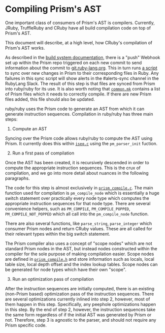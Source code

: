 # Compiling Prism's AST

One important class of consumers of Prism's AST is compilers. Currently, JRuby, TruffleRuby and CRuby have all build compilation code on top of Prism's AST.

This document will describe, at a high level, how CRuby's compilation of Prism's AST works.

As described in the [build system documentation](build_system.md), there is a "push" Webhook set up within the Prism repo triggered on each new commit to send information about the commit to [git.ruby-lang.org](https://github.com/ruby/git.ruby-lang.org). This in turn runs [a script](https://github.com/ruby/ruby/blob/master/tool/sync_default_gems.rb) to sync over new changes in Prism to their corresponding files in Ruby. Any failures in this sync script will show alerts in the #alerts-sync channel in the RubyLang Slack. The result of this step is that files are synced from Prism into ruby/ruby for its use. It is also worth noting that [`common.mk`](https://github.com/ruby/ruby/blob/master/common.mk) contains a list of Prism files which it needs to correctly compile. If there are new Prism files added, this file should also be updated.

ruby/ruby uses the Prism code to generate an AST from which it can generate instruction sequences. Compilation in ruby/ruby has three main steps:

1. Compute an AST

Syncing over the Prism code allows ruby/ruby to compute the AST using Prism. It currently does this within [`iseq.c`](https://github.com/ruby/ruby/blob/master/iseq.c) using the `pm_parser_init` fuction.

2. Run a first pass of compilation

Once the AST has been created, it is recursively descended in order to compute the appropriate instruction sequences. This is the crux of compilation, and we go into more detail about nuances in the following paragraphs.

The code for this step is almost exclusively in [`prism_compile.c`](https://github.com/ruby/ruby/blob/master/prism_compile.c). The main function used for compilation is `pm_compile_node` which is essentially a huge switch statement over practically every node type which computes the appropriate instruction sequences for that node type. There are several convenience helpers, such as `PM_COMPILE`, `PM_COMPILE_POPPED`, `PM_COMPILE_NOT_POPPED` which all call into the `pm_compile_node` function.

There are also several functions, like `parse_string`, `parse_integer` which consumer Prism nodes and return CRuby values. These are all called for their relevant types within the big switch statement.

The Prism compiler also uses a concept of "scope nodes" which are not standard Prism nodes in the AST, but instead nodes constructed within the compiler for the sole purpose of making compilation easier. Scope nodes are defined in [`prism_compile.h`](https://github.com/ruby/ruby/blob/master/prism_compile.h) and store information such as locals, local table size, local depth offset and the index lookup tables. Scope nodes can be generated for node types which have their own "scope".

3. Run an optimization pass of compilation

After the instruction sequences are initially computed, there is an existing (non-Prism based) optimization pass of the instruction sequences. There are several optimizations currently inlined into step 2, however, most of them happen in this step. Specifically, any peephole optimizations happen in this step. By the end of step 2, however, the instruction sequences take the same form regardless of if the initial AST was generated by Prism or not. Therefore, step 3 is agnostic to the parser, and should not require any Prism specific code.
